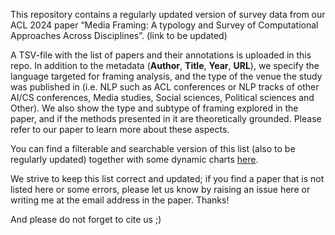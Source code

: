This repository contains a regularly updated version of survey data from our ACL 2024 paper “Media Framing: A typology and Survey of Computational Approaches Across Disciplines”. (link to be updated)

A TSV-file with the list of papers and their annotations is uploaded in this repo. In addition to the metadata (**Author**, **Title**, **Year**, **URL**), we specify the language targeted for framing analysis, and the type of the venue the study was published in (i.e. NLP such as ACL conferences or NLP tracks of other AI/CS conferences, Media studies, Social sciences, Political sciences and Other). We also show the type and subtype of framing explored in the paper, and if the methods presented in it are theoretically grounded. Please refer to our paper to learn more about these aspects.

You can find a filterable and searchable version of this list (also to be regularly updated) together with some dynamic charts [here](https://slow-resonance-1ba.notion.site/Media-framing-studies-78ca711f747a413f9e37d45e99ada81d).

We strive to keep this list correct and updated; if you find a paper that is not listed here or some errors, please let us know by raising an issue here or writing me at the email address in the paper. Thanks!

And please do not forget to cite us ;)



